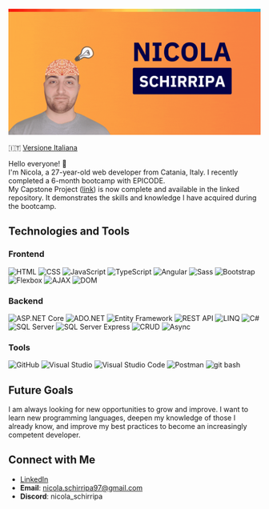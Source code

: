 ![Banner](image/egBarnerGithub.gif)

🇮🇹 [Versione Italiana](README.md)

Hello everyone! 👋  
I'm Nicola, a 27-year-old web developer from Catania, Italy. I recently completed a 6-month bootcamp with EPICODE.  
My Capstone Project ([link](https://github.com/nicherri/Capstone-Finale.git)) is now complete and available in the linked repository. It demonstrates the skills and knowledge I have acquired during the bootcamp.

## Technologies and Tools
### Frontend
![HTML](https://img.shields.io/badge/-HTML5-E34F26?logo=html5&logoColor=white) ![CSS](https://img.shields.io/badge/-CSS3-1572B6?logo=css3&logoColor=white) ![JavaScript](https://img.shields.io/badge/-JavaScript-F7DF1E?logo=javascript&logoColor=black) ![TypeScript](https://img.shields.io/badge/-TypeScript-3178C6?logo=typescript&logoColor=white) ![Angular](https://img.shields.io/badge/-Angular-DD0031?logo=angular&logoColor=white) ![Sass](https://img.shields.io/badge/-Sass-CC6699?logo=sass&logoColor=white) ![Bootstrap](https://img.shields.io/badge/-Bootstrap-563D7C?logo=bootstrap&logoColor=white) ![Flexbox](https://img.shields.io/badge/-Flexbox-1572B6?logo=css3&logoColor=white) ![AJAX](https://img.shields.io/badge/-AJAX-1572B6?logo=css3&logoColor=white) ![DOM](https://img.shields.io/badge/-DOM-F7DF1E?logo=javascript&logoColor=black)

### Backend
![ASP.NET Core](https://img.shields.io/badge/-ASP.NET_Core-512BD4?logo=.net&logoColor=white) ![ADO.NET](https://img.shields.io/badge/-ADO.NET-512BD4?logo=.net&logoColor=white) ![Entity Framework](https://img.shields.io/badge/-Entity_Framework-512BD4?logo=.net&logoColor=white) ![REST API](https://img.shields.io/badge/-REST_API-512BD4?logo=.net&logoColor=white) ![LINQ](https://img.shields.io/badge/-LINQ-512BD4?logo=.net&logoColor=white) ![C#](https://img.shields.io/badge/-C%23-239120?logo=c-sharp&logoColor=white) ![SQL Server](https://img.shields.io/badge/-SQL_Server-CC2927?logo=microsoft-sql-server&logoColor=white) ![SQL Server Express](https://img.shields.io/badge/-SQL_Server_Express-CC2927?logo=microsoft-sql-server&logoColor=white) ![CRUD](https://img.shields.io/badge/-CRUD-512BD4?logo=.net&logoColor=white) ![Async](https://img.shields.io/badge/-Async-3178C6?logo=typescript&logoColor=white)

### Tools
![GitHub](https://img.shields.io/badge/-GitHub-181717?logo=github&logoColor=white) ![Visual Studio](https://img.shields.io/badge/-Visual_Studio-5C2D91?logo=visual-studio&logoColor=white) ![Visual Studio Code](https://img.shields.io/badge/-VS_Code-007ACC?logo=visual-studio-code&logoColor=white) ![Postman](https://img.shields.io/badge/-Postman-FF6C37?logo=postman&logoColor=white) ![git bash](https://img.shields.io/badge/-git_bash-181717?logo=git&logoColor=white)

## Future Goals
I am always looking for new opportunities to grow and improve. I want to learn new programming languages, deepen my knowledge of those I already know, and improve my best practices to become an increasingly competent developer.

## Connect with Me
- [LinkedIn](https://www.linkedin.com/in/nicola-schirripa/)
- **Email**: [nicola.schirripa97@gmail.com](mailto:nicola.schirripa97@gmail.com)  
- **Discord**: nicola_schirripa
